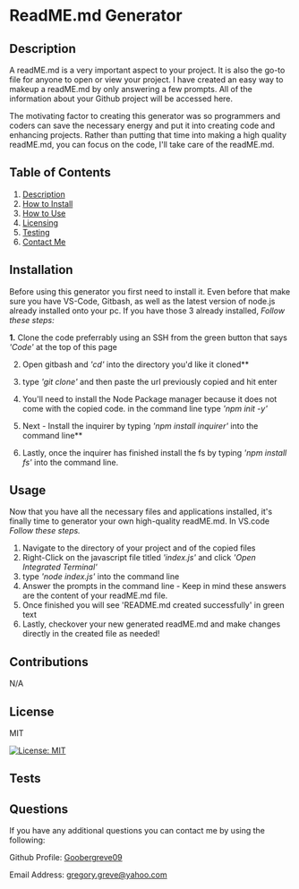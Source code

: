 # ReadME.md Generator
  
## Description

A readME.md is a very important aspect to your project. It is also the go-to file for anyone to open or view your project. I have created an easy way to makeup a readME.md by only answering a few prompts. All of the information about your Github project will be accessed here.


The motivating factor to creating this generator was so programmers and coders can save the necessary energy and put it into creating code and enhancing projects. Rather than putting that time into making a high quality readME.md, you can focus on the code, I'll take care of the readME.md.


  
## Table of Contents


1. [Description](#description) 
2. [How to Install](#installation)
3. [How to Use](#usage)
4. [Licensing](#license)
5. [Testing](#tests)
6. [Contact Me](#questions)
   

## Installation


Before using this generator you first need to install it. Even before that make sure you have VS-Code, Gitbash, as well as the latest version of node.js already installed onto your pc. If you have those 3 already installed, *Follow these steps:*


**1.** Clone the code preferrably using an SSH from the green button that says *'Code'* at the top of this page
  
2. Open gitbash and *'cd'* into the directory you'd like it cloned**
   
3. type *'git clone'* and then paste the url previously copied and hit enter
   
4. You'll need to install the Node Package manager because it does not come with the copied code. in the command line type *'npm init -y'*
   
5. Next - Install the inquirer by typing *'npm install inquirer'* into the command line**
   
6. Lastly, once the inquirer has finished install the fs by typing *'npm install fs'* into the command line.



## Usage

Now that you have all the necessary files and applications installed, it's finally time to generator your own high-quality readME.md. In VS.code *Follow these steps.*


1. Navigate to the directory of your project and of the copied files
2. Right-Click on the javascript file titled *'index.js'* and click *'Open Integrated Terminal'*
3. type *'node index.js'* into the command line
4. Answer the prompts in the command line - Keep in mind these answers are the content of your readME.md file.
5. Once finished you will see 'README.md created successfully' in green text
6. Lastly, checkover your new generated readME.md and make changes directly in the created file as needed!


## Contributions

N/A


## License

MIT

[![License: MIT](https://img.shields.io/badge/License-MIT-yellow.svg)](https://opensource.org/licenses/MIT)

## Tests



## Questions

If you have any additional questions you can contact me by using the following:

 Github Profile: [Goobergreve09](https://www.github.com/Goobergreve09)

 Email Address: gregory.greve@yahoo.com


